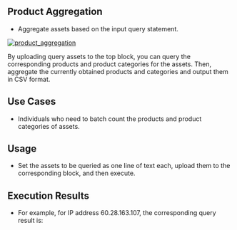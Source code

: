 ## Product Aggregation
- Aggregate assets based on the input query statement.

[![product_aggregation](https://store.fofa.info/fofahub/doc/video/product_aggregation_20231219.jpg)](https://store.fofa.info/fofahub/doc/video/product_aggregation_20231219.mp4)

By uploading query assets to the top block, you can query the corresponding products and product categories for the assets. Then, aggregate the currently obtained products and categories and output them in CSV format.


## Use Cases
- Individuals who need to batch count the products and product categories of assets.

## Usage
- Set the assets to be queried as one line of text each, upload them to the corresponding block, and then execute.


## Execution Results
- For example, for IP address 60.28.163.107, the corresponding query result is:

